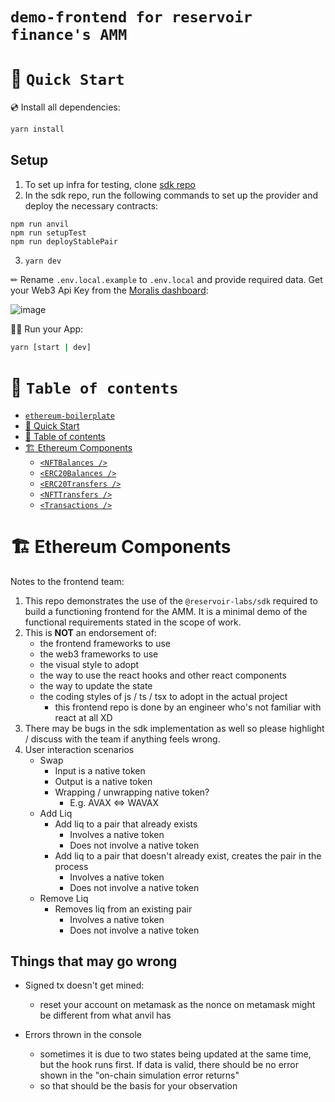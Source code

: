 # `demo-frontend for reservoir finance's AMM`

# 🚀 `Quick Start`

💿 Install all dependencies:

```sh
yarn install
```

## Setup

1. To set up infra for testing, clone [sdk repo](https://github.com/reservoir-labs/sdk)
2. In the sdk repo, run the following commands to set up the provider and deploy the necessary contracts: 
```
npm run anvil 
npm run setupTest
npm run deployStablePair
```
3. `yarn dev`

✏ Rename `.env.local.example` to `.env.local` and provide required data. Get your Web3 Api Key from the [Moralis dashboard](https://admin.moralis.io/):

![image](https://user-images.githubusercontent.com/78314301/186810270-7c365d43-ebb8-4546-a383-32983fbacef9.png)

🚴‍♂️ Run your App:

```sh
yarn [start | dev] 
```

# 🧭 `Table of contents`
- [`ethereum-boilerplate`](#ethereum-boilerplate)
- [🚀 Quick Start](#-quick-start)
- [🧭 Table of contents](#-table-of-contents)
- [🏗 Ethereum Components](#-ethereum-components)
  - [`<NFTBalances />`](#nftbalances-)
  - [`<ERC20Balances />`](#erc20balances-)
  - [`<ERC20Transfers />`](#erc20transfers-)
  - [`<NFTTransfers />`](#nfttransfers-)
  - [`<Transactions />`](#transactions-)

# 🏗 Ethereum Components

Notes to the frontend team: 

1. This repo demonstrates the use of the `@reservoir-labs/sdk` required to build a functioning frontend for the AMM. It is a minimal demo of the functional requirements stated in the scope of work.
2. This is **NOT** an endorsement of:
   - the frontend frameworks to use 
   - the web3 frameworks to use 
   - the visual style to adopt
   - the way to use the react hooks and other react components
   - the way to update the state
   - the coding styles of js / ts / tsx to adopt in the actual project
      - this frontend repo is done by an engineer who's not familiar with react at all XD  
3. There may be bugs in the sdk implementation as well so please highlight / discuss with the team if anything feels wrong. 
4. User interaction scenarios 
    - Swap 
      - Input is a native token
      - Output is a native token
      - Wrapping / unwrapping native token?
        - E.g. AVAX <=> WAVAX
    - Add Liq
      - Add liq to a pair that already exists
        - Involves a native token
        - Does not involve a native token
      - Add liq to a pair that doesn't already exist, creates the pair in the process
        - Involves a native token
        - Does not involve a native token
    - Remove Liq
      - Removes liq from an existing pair 
        - Involves a native token
        - Does not involve a native token

## Things that may go wrong

- Signed tx doesn't get mined:  
  - reset your account on metamask as the nonce on metamask might be different from what anvil has

- Errors thrown in the console
  - sometimes it is due to two states being updated at the same time, but the hook runs first. If data is valid, there should be no error shown in the "on-chain simulation error returns"
  - so that should be the basis for your observation 
